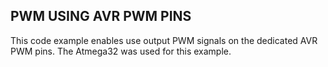 
## PWM USING AVR PWM PINS
This code example enables use output PWM signals on the dedicated AVR PWM pins.
The Atmega32 was used for this example.
